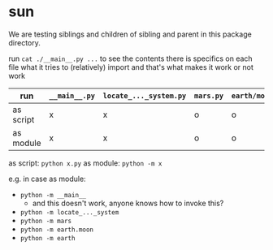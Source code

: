 # sun

We are testing siblings and children of sibling and parent in this package directory.


run `cat ./__main__.py ...` to see the contents there is specifics on each file what it tries to (relatively) import and that's what makes it work or not work

| run       | `__main__.py` | `locate_..._system.py` | `mars.py` | `earth/moon.py` | `earth/__main__.py` |
| --------- | ------------- | ---------------------- | --------- | --------------- | ------------------- |
| as script | x             | x                      | o         | o               | x                   |
| as module | x             | x                      | o         | o               | o                   |

as script: `python x.py`
as module: `python -m x`

e.g. in case as module:
- `python -m __main__`
  - and this doesn't work, anyone knows how to invoke this?
- `python -m locate_..._system`
- `python -m mars`
- `python -m earth.moon`
- `python -m earth`
